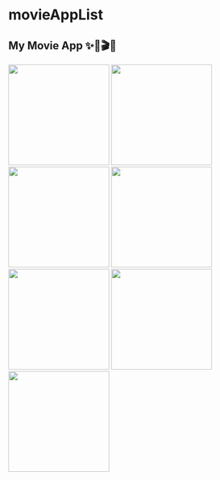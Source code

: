 # movieAppList

## My Movie App ✨🤍🎬🍿
<img src="https://github.com/dionyysus/ble-example/assets/59100182/138082e3-5a78-4a88-978e-676ea362202c" width="200">
<img src="https://github.com/dionyysus/movieAppList/assets/59100182/32c90385-3073-4837-abf7-02c3329455a3" width="200">
<img src="https://github.com/dionyysus/movieAppList/assets/59100182/87ba937f-9aa5-4505-9005-9ec101d268eb" width="200">
<img src="https://github.com/dionyysus/movieAppList/assets/59100182/34f5e8f6-e84a-42a6-8df9-18206197031f" width="200">
<img src="https://github.com/dionyysus/movieAppList/assets/59100182/8da326bf-6ff2-4479-9f15-b5373d18dbf5" width="200">
<img src="https://github.com/dionyysus/movieAppList/assets/59100182/ba949c9b-0823-4ab9-a34d-c657d266684b" width="200">
<img src="https://github.com/dionyysus/movieAppList/assets/59100182/562cda43-aec1-4e80-8f41-df2cd815e1ce" width="200">
